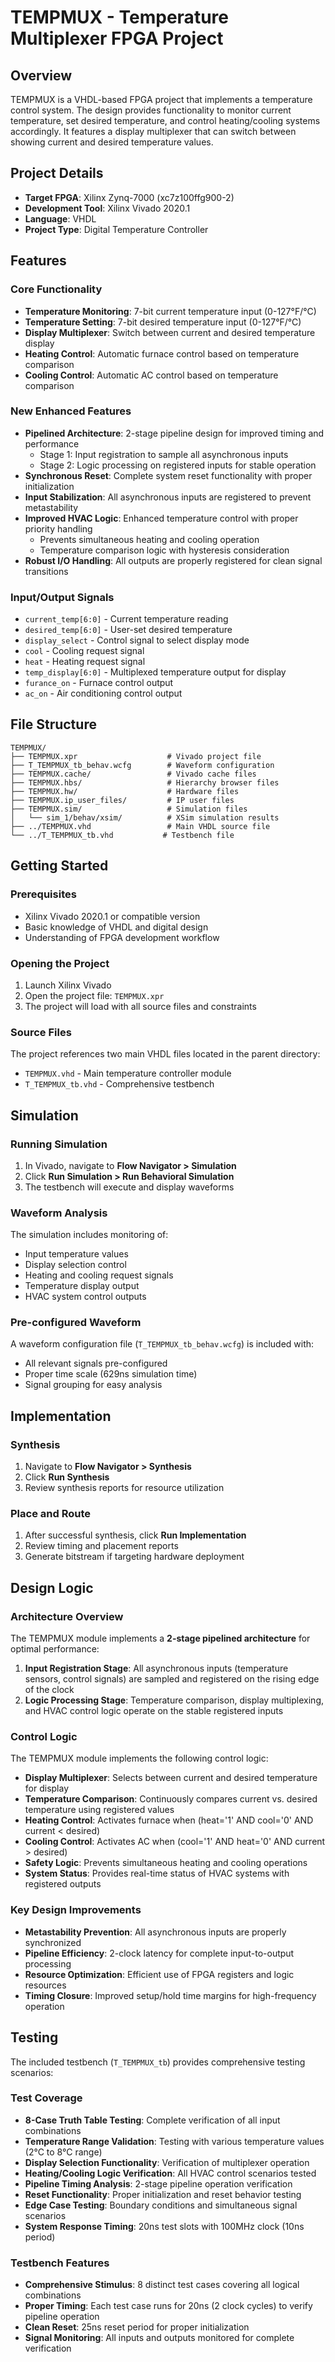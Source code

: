 # TEMPMUX - Temperature Multiplexer FPGA Project

## Overview

TEMPMUX is a VHDL-based FPGA project that implements a temperature control system. The design provides functionality to monitor current temperature, set desired temperature, and control heating/cooling systems accordingly. It features a display multiplexer that can switch between showing current and desired temperature values.

## Project Details

- **Target FPGA**: Xilinx Zynq-7000 (xc7z100ffg900-2)
- **Development Tool**: Xilinx Vivado 2020.1
- **Language**: VHDL
- **Project Type**: Digital Temperature Controller

## Features

### Core Functionality

- **Temperature Monitoring**: 7-bit current temperature input (0-127°F/°C)
- **Temperature Setting**: 7-bit desired temperature input (0-127°F/°C)
- **Display Multiplexer**: Switch between current and desired temperature display
- **Heating Control**: Automatic furnace control based on temperature comparison
- **Cooling Control**: Automatic AC control based on temperature comparison

### New Enhanced Features

- **Pipelined Architecture**: 2-stage pipeline design for improved timing and performance
  - Stage 1: Input registration to sample all asynchronous inputs
  - Stage 2: Logic processing on registered inputs for stable operation
- **Synchronous Reset**: Complete system reset functionality with proper initialization
- **Input Stabilization**: All asynchronous inputs are registered to prevent metastability
- **Improved HVAC Logic**: Enhanced temperature control with proper priority handling
  - Prevents simultaneous heating and cooling operation
  - Temperature comparison logic with hysteresis consideration
- **Robust I/O Handling**: All outputs are properly registered for clean signal transitions

### Input/Output Signals

- `current_temp[6:0]` - Current temperature reading
- `desired_temp[6:0]` - User-set desired temperature
- `display_select` - Control signal to select display mode
- `cool` - Cooling request signal
- `heat` - Heating request signal
- `temp_display[6:0]` - Multiplexed temperature output for display
- `furance_on` - Furnace control output
- `ac_on` - Air conditioning control output

## File Structure

```text
TEMPMUX/
├── TEMPMUX.xpr                    # Vivado project file
├── T_TEMPMUX_tb_behav.wcfg        # Waveform configuration
├── TEMPMUX.cache/                 # Vivado cache files
├── TEMPMUX.hbs/                   # Hierarchy browser files
├── TEMPMUX.hw/                    # Hardware files
├── TEMPMUX.ip_user_files/         # IP user files
├── TEMPMUX.sim/                   # Simulation files
│   └── sim_1/behav/xsim/          # XSim simulation results
├── ../TEMPMUX.vhd                 # Main VHDL source file
└── ../T_TEMPMUX_tb.vhd           # Testbench file
```

## Getting Started

### Prerequisites

- Xilinx Vivado 2020.1 or compatible version
- Basic knowledge of VHDL and digital design
- Understanding of FPGA development workflow

### Opening the Project

1. Launch Xilinx Vivado
2. Open the project file: `TEMPMUX.xpr`
3. The project will load with all source files and constraints

### Source Files

The project references two main VHDL files located in the parent directory:

- `TEMPMUX.vhd` - Main temperature controller module
- `T_TEMPMUX_tb.vhd` - Comprehensive testbench

## Simulation

### Running Simulation

1. In Vivado, navigate to **Flow Navigator > Simulation**
2. Click **Run Simulation > Run Behavioral Simulation**
3. The testbench will execute and display waveforms

### Waveform Analysis

The simulation includes monitoring of:

- Input temperature values
- Display selection control
- Heating and cooling request signals
- Temperature display output
- HVAC system control outputs

### Pre-configured Waveform

A waveform configuration file (`T_TEMPMUX_tb_behav.wcfg`) is included with:

- All relevant signals pre-configured
- Proper time scale (629ns simulation time)
- Signal grouping for easy analysis

## Implementation

### Synthesis

1. Navigate to **Flow Navigator > Synthesis**
2. Click **Run Synthesis**
3. Review synthesis reports for resource utilization

### Place and Route

1. After successful synthesis, click **Run Implementation**
2. Review timing and placement reports
3. Generate bitstream if targeting hardware deployment

## Design Logic

### Architecture Overview

The TEMPMUX module implements a **2-stage pipelined architecture** for optimal performance:

1. **Input Registration Stage**: All asynchronous inputs (temperature sensors, control signals) are sampled and registered on the rising edge of the clock
2. **Logic Processing Stage**: Temperature comparison, display multiplexing, and HVAC control logic operate on the stable registered inputs

### Control Logic

The TEMPMUX module implements the following control logic:

- **Display Multiplexer**: Selects between current and desired temperature for display
- **Temperature Comparison**: Continuously compares current vs. desired temperature using registered values
- **Heating Control**: Activates furnace when (heat='1' AND cool='0' AND current < desired)
- **Cooling Control**: Activates AC when (cool='1' AND heat='0' AND current > desired)
- **Safety Logic**: Prevents simultaneous heating and cooling operations
- **System Status**: Provides real-time status of HVAC systems with registered outputs

### Key Design Improvements

- **Metastability Prevention**: All asynchronous inputs are properly synchronized
- **Pipeline Efficiency**: 2-clock latency for complete input-to-output processing
- **Resource Optimization**: Efficient use of FPGA registers and logic resources
- **Timing Closure**: Improved setup/hold time margins for high-frequency operation

## Testing

The included testbench (`T_TEMPMUX_tb`) provides comprehensive testing scenarios:

### Test Coverage

- **8-Case Truth Table Testing**: Complete verification of all input combinations
- **Temperature Range Validation**: Testing with various temperature values (2°C to 8°C range)
- **Display Selection Functionality**: Verification of multiplexer operation
- **Heating/Cooling Logic Verification**: All HVAC control scenarios tested
- **Pipeline Timing Analysis**: 2-stage pipeline operation verification
- **Reset Functionality**: Proper initialization and reset behavior testing
- **Edge Case Testing**: Boundary conditions and simultaneous signal scenarios
- **System Response Timing**: 20ns test slots with 100MHz clock (10ns period)

### Testbench Features

- **Comprehensive Stimulus**: 8 distinct test cases covering all logical combinations
- **Proper Timing**: Each test case runs for 20ns (2 clock cycles) to verify pipeline operation
- **Clean Reset**: 25ns reset period for proper initialization
- **Signal Monitoring**: All inputs and outputs monitored for complete verification

